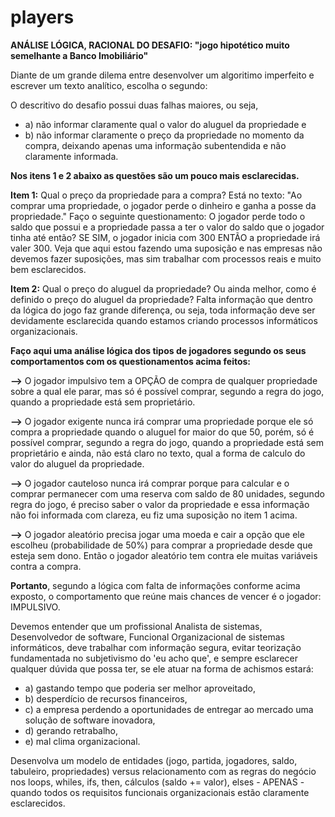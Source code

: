 # players

**ANÁLISE LÓGICA, RACIONAL DO DESAFIO: "jogo hipotético muito semelhante a Banco Imobiliário"**

Diante de um grande dilema entre desenvolver um algoritimo imperfeito e escrever um texto analítico, escolha o segundo:

O descritivo do desafio possui duas falhas maiores, ou seja, 
* a) não informar claramente qual o valor do aluguel da propriedade e 
* b) não informar claramente o preço da propriedade no momento da compra, deixando apenas uma informação subentendida e não claramente informada. 

**Nos itens 1 e 2 abaixo as questões são um pouco mais esclarecidas.**

**Item 1:**
Qual o preço da propriedade para a compra?
Está no texto: "Ao comprar uma propriedade, o jogador perde o dinheiro e ganha a posse da propriedade."
Faço o seguinte questionamento: O jogador perde todo o saldo que possui e a propriedade passa a ter o valor do saldo que o jogador tinha até então? SE SIM, o jogador inicia com 300 ENTÃO a propriedade irá valer 300.
Veja que aqui estou fazendo uma suposição e nas empresas não devemos fazer suposições, mas sim trabalhar com processos reais e muito bem esclarecidos.

**Item 2:**
Qual o preço do aluguel da propriedade? Ou ainda melhor, como é definido o preço do aluguel da propriedade?
Falta informação que dentro da lógica do jogo faz grande diferença, ou seja, toda informação deve ser devidamente esclarecida quando estamos criando processos informáticos organizacionais.

**Faço aqui uma análise lógica dos tipos de jogadores segundo os seus comportamentos com os questionamentos acima feitos:**

**-->** O jogador impulsivo tem a OPÇÃO de compra de qualquer propriedade sobre a qual ele parar, mas só é possível comprar, segundo a regra do jogo, quando a propriedade está sem proprietário.

**-->** O jogador exigente nunca irá comprar uma propriedade porque ele só compra a propriedade quando o aluguel for maior do que 50, porém, só é possível comprar, segundo a regra do jogo, quando a propriedade está sem proprietário e ainda, não está claro no texto, qual a forma de calculo do valor do aluguel da propriedade.

**-->** O jogador cauteloso nunca irá comprar porque para calcular e o comprar permanecer com uma reserva com saldo de 80 unidades, segundo regra do jogo, é preciso saber o valor da propriedade e essa informação não foi informada com clareza, eu fiz uma suposição no item 1 acima.

**-->** O jogador aleatório precisa jogar uma moeda e cair a opção que ele escolheu (probabilidade de 50%) para comprar a propriedade desde que esteja sem dono. Então o jogador aleatório tem contra ele muitas variáveis contra a compra.

**Portanto**,
segundo a lógica com falta de informações conforme acima exposto, o comportamento que reúne mais chances de vencer é o jogador: IMPULSIVO.

Devemos entender que um profissional Analista de sistemas, Desenvolvedor de software, Funcional Organizacional de sistemas informáticos,  deve trabalhar com informação segura, evitar teorização fundamentada no subjetivismo do 'eu acho que', e sempre esclarecer qualquer dúvida que possa ter, se ele atuar na forma de achismos estará:
* a) gastando tempo que poderia ser melhor aproveitado, 
* b) desperdício de recursos financeiros, 
* c) a empresa perdendo a oportunidades de entregar ao mercado uma solução de software inovadora,
* d) gerando retrabalho,
* e) mal clima organizacional.

Desenvolva um modelo de entidades (jogo, partida, jogadores, saldo, tabuleiro, propriedades) versus relacionamento com as regras do negócio nos loops, whiles, ifs, then, cálculos (saldo += valor), elses - APENAS - quando todos os requisitos funcionais organizacionais estão claramente esclarecidos.
